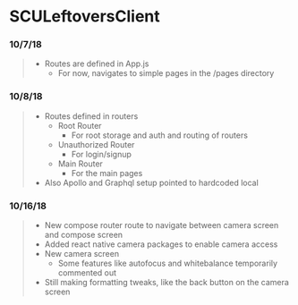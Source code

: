 # SCULeftoversClient


### 10/7/18
>    - Routes are defined in App.js<br>
>        - For now, navigates to simple pages in the /pages directory<br>
### 10/8/18
>    - Routes defined in routers<br>
>        - Root Router<br>
>            - For root storage and auth and routing of routers<br>
>        - Unauthorized Router<br>
>            - For login/signup<br>
>        - Main Router<br>
>            - For the main pages<br>
>    - Also Apollo and Graphql setup pointed to hardcoded local<br>

### 10/16/18
>   - New compose router route to navigate between camera screen and compose screen<br>
>   - Added react native camera packages to enable camera access<br>
>   - New camera screen<br>
>       - Some features like autofocus and whitebalance temporarily commented out <br>
>   - Still making formatting tweaks, like the back button on the camera screen<br>